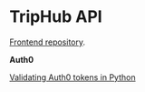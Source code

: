 TripHub API
===========

[Frontend repository](https://github.com/benjaminhadfield/TripHub).

**Auth0**

[Validating Auth0 tokens in Python](https://auth0.com/docs/quickstart/backend/python/01-authorization)
